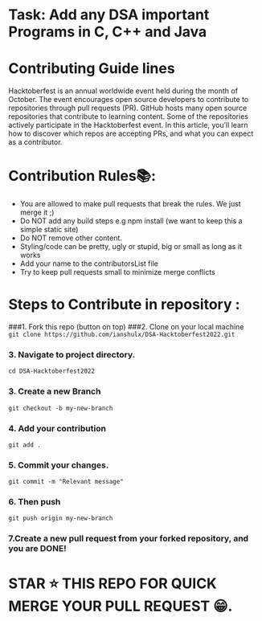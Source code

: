 # Task: Add any DSA important Programs in C, C++ and Java

<h1>Contributing Guide lines</h1>

Hacktoberfest is an annual worldwide event held during the month of October. The event encourages open source developers to contribute to repositories through pull requests (PR). GitHub hosts many open source repositories that contribute to learning content. Some of the repositories actively participate in the Hacktoberfest event. In this article, you’ll learn how to discover which repos are accepting PRs, and what you can expect as a contributor.

# Contribution Rules📚:

- You are allowed to make pull requests that break the rules. We just merge it ;)
- Do NOT add any build steps e.g npm install (we want to keep this a simple static site)
- Do NOT remove other content.
- Styling/code can be pretty, ugly or stupid, big or small as long as it works
- Add your name to the contributorsList file
- Try to keep pull requests small to minimize merge conflicts



# Steps to Contribute in repository :

###1. Fork this repo (button on top)
###2. Clone on your local machine<br>
`git clone https://github.com/ianshulx/DSA-Hacktoberfest2022.git`

### 3. Navigate to project directory.
`cd DSA-Hacktoberfest2022`
### 3. Create a new Branch
`git checkout -b my-new-branch`
### 4. Add your contribution
`git add .`
### 5. Commit your changes.
`git commit -m "Relevant message"`
### 6. Then push
`git push origin my-new-branch`<br>
### 7.Create a new pull request from your forked repository, and you are DONE!



# STAR ⭐ THIS REPO FOR QUICK MERGE YOUR PULL REQUEST 😁.



<img src="https://miro.medium.com/max/1400/1*-EFdnPuVrwUOmYte11v0OA.png" alt="" class="href">

